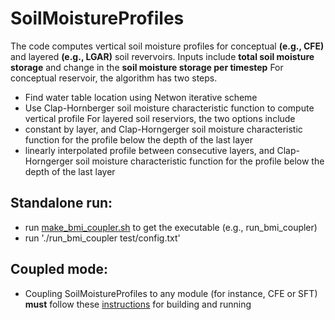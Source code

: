 # SoilMoistureProfiles
 The code computes vertical soil moisture profiles for conceptual **(e.g., CFE)** and layered **(e.g., LGAR)** soil revervoirs.
 Inputs include **total soil moisture storage** and change in the **soil moisture storage per timestep**
 For conceptual reservoir, the algorithm has two steps.
  * Find water table location using Netwon iterative scheme
  * Use Clap-Hornberger soil moisture characteristic function to compute vertical profile
 For layered soil reserviors, the two options include 
  * constant by layer, and Clap-Horngerger soil moisture characteristic function for the profile below the depth of the last layer
  * linearly interpolated profile between consecutive layers, and Clap-Horngerger soil moisture characteristic function for the profile below the depth of the last layer
  
## Standalone run:
 * run [make_bmi_coupler.sh](https://github.com/NOAA-OWP/SoilMoistureProfiles/blob/main/make_bmi_coupler.sh) to get the executable (e.g., run_bmi_coupler)
 * run './run_bmi_coupler test/config.txt'

## Coupled mode:
 * Coupling SoilMoistureProfiles to any module (for instance, CFE or SFT) **must** follow these [instructions](https://github.com/NOAA-OWP/SoilFreezeThaw/tree/ajk/sft_only) for building and running
